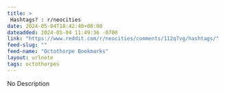 ```yaml
---
title: > 
 Hashtags? : r/neocities
date: 2024-05-04T18:42:40+00:00
dateadded: 2024-05-04 11:49:36 -0700
link: "https://www.reddit.com/r/neocities/comments/112q7vg/hashtags/"
feed-slug: ""
feed-name: "Octothorpe Bookmarks"
layout: urlnote
tags: octothorpes
--- 
```

No Description
 <!-- end excerpt --> 
